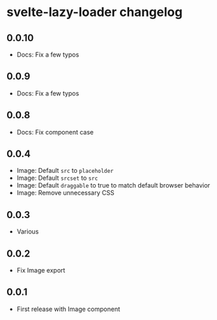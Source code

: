 # svelte-lazy-loader changelog

## 0.0.10

- Docs: Fix a few typos

## 0.0.9

- Docs: Fix a few typos

## 0.0.8

- Docs: Fix component case

## 0.0.4

- Image: Default `src` to `placeholder`
- Image: Default `srcset` to `src`
- Image: Default `draggable` to true to match default browser behavior
- Image: Remove unnecessary CSS

## 0.0.3

- Various

## 0.0.2

- Fix Image export

## 0.0.1

- First release with Image component